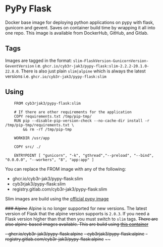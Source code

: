 # PyPy Flask

Docker base image for deploying python applications on pypy with flask, gunicorn and gevent. Saves on container build time by wrapping it all into one repo. This image is available from DockerHub, GitHub, and Gitlab.

## Tags

Images are tagged in the format: `slim-FlaskVersion-GunicornVersion-GeventVersion` i.e. `ghcr.io/cyb3r-jak3/pypy-flask:slim-2.2.2-20.1.0-22.8.0`. There is also just plain `slim|alpine` which is always the latest versions i.e. `ghcr.io/cyb3r-jak3/pypy-flask:slim`

## Using

```docker
    FROM cyb3rjak3/pypy-flask:slim

    # If there are other requirements for the application
    COPY requirements.txt /tmp/pip-tmp/
    RUN pip --disable-pip-version-check --no-cache-dir install -r /tmp/pip-tmp/requirements.txt \
        && rm -rf /tmp/pip-tmp

    WORKDIR /usr/app

    COPY src/ ./

    ENTRYPOINT [ "gunicorn", "-k", "gthread","--preload", "--bind", "0.0.0.0", "--workers", "8", "app:app" ]
```

You can replace the FROM image with any of the following:

- ghcr.io/cyb3r-jak3/pypy-flask:slim
- cyb3rjak3/pypy-flask:slim
- registry.gitlab.com/cyb3r-jak3/pypy-flask:slim

Slim images are build using the [official pypy image](https://hub.docker.com/_/pypy/)

~~### Alpine~~
Alpine is no longer supported for new versions. The latest version of Flask that the alpine version supports is `2.0.3`. If you need a Flask version higher than that then you must switch to `slim` tags.
~~There are also alpine-based images available. This are build using [this container](https://hub.docker.com/r/jamiehewland/alpine-pypy/)~~

~~- ghcr.io/cyb3r-jak3/pypy-flask:alpine~~
~~- cyb3rjak3/pypy-flask:alpine~~
~~- registry.gitlab.com/cyb3r-jak3/pypy-flask:alpine~~
~~
